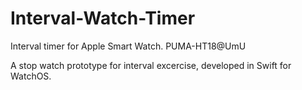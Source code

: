 # Interval-Watch-Timer
Interval timer for Apple Smart Watch. PUMA-HT18@UmU

A stop watch prototype for interval excercise, developed in Swift for WatchOS.
